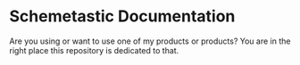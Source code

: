 # Schemetastic Documentation
Are you using or want to use one of my products or products?
You are in the right place this repository is dedicated to that.
